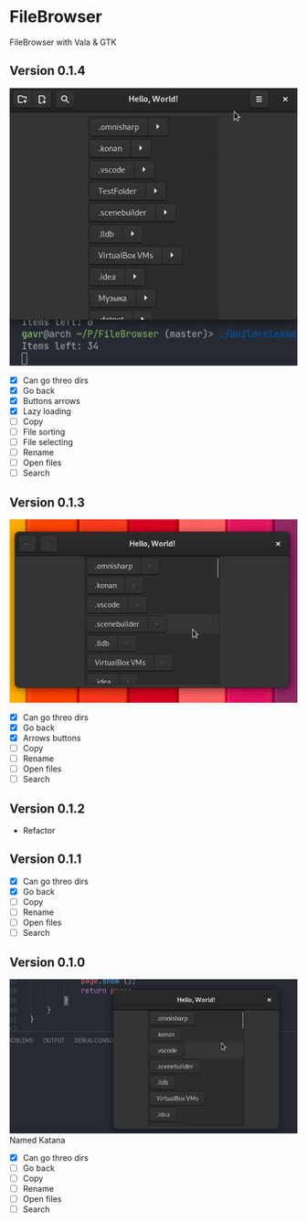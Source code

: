 # FileBrowser
FileBrowser with Vala &amp; GTK

## Version 0.1.4
![](demo-0.1.4.gif)  
- [x] Can go threo dirs
- [x] Go back  
- [x] Buttons arrows  
- [x] Lazy loading  
- [ ] Copy  
- [ ] File sorting  
- [ ] File selecting  
- [ ] Rename  
- [ ] Open files  
- [ ] Search

## Version 0.1.3
![](demo-0.1.3.gif)  
- [x] Can go threo dirs
- [x] Go back  
- [x] Arrows buttons   
- [ ] Copy  
- [ ] Rename  
- [ ] Open files  
- [ ] Search

## Version 0.1.2
- Refactor

## Version 0.1.1
- [x] Can go threo dirs
- [x] Go back  
- [ ] Copy  
- [ ] Rename  
- [ ] Open files  
- [ ] Search

## Version 0.1.0
![](demo-0.1.0.gif)  
Named Katana
- [x] Can go threo dirs
- [ ] Go back  
- [ ] Copy  
- [ ] Rename  
- [ ] Open files  
- [ ] Search